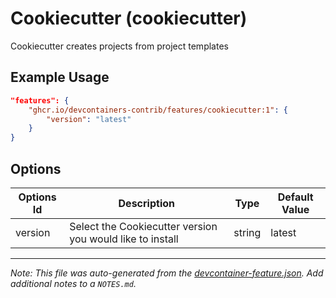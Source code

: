 
# Cookiecutter (cookiecutter)

Cookiecutter creates projects from project templates

## Example Usage

```json
"features": {
    "ghcr.io/devcontainers-contrib/features/cookiecutter:1": {
        "version": "latest"
    }
}
```

## Options

| Options Id | Description | Type | Default Value |
|-----|-----|-----|-----|
| version | Select the Cookiecutter version you would like to install | string | latest |



---

_Note: This file was auto-generated from the [devcontainer-feature.json](https://github.com/devcontainers-contrib/features/blob/main/src/cookiecutter/devcontainer-feature.json).  Add additional notes to a `NOTES.md`._
